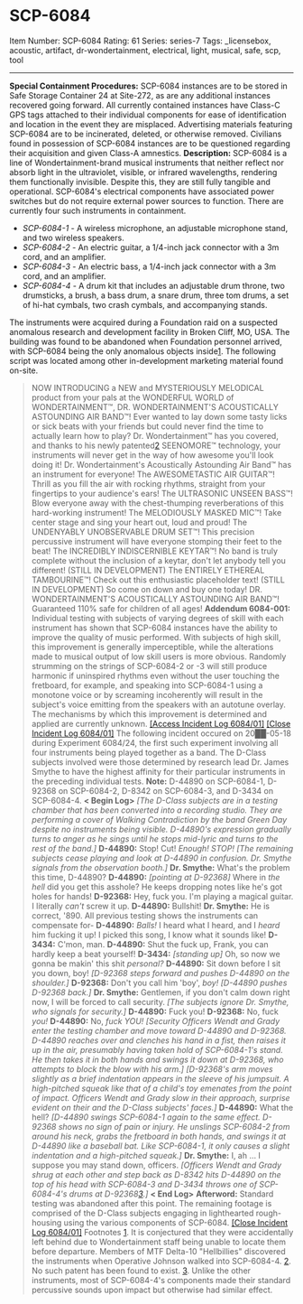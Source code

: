 # SCP-6084
Item Number: SCP-6084
Rating: 61
Series: series-7
Tags: _licensebox, acoustic, artifact, dr-wondertainment, electrical, light, musical, safe, scp, tool

---

  
**Special Containment Procedures:** SCP-6084 instances are to be stored in Safe Storage Container 24 at Site-272, as are any additional instances recovered going forward. All currently contained instances have Class-C GPS tags attached to their individual components for ease of identification and location in the event they are misplaced.
Advertising materials featuring SCP-6084 are to be incinerated, deleted, or otherwise removed. Civilians found in possession of SCP-6084 instances are to be questioned regarding their acquisition and given Class-A amnestics.
**Description:** SCP-6084 is a line of Wondertainment-brand musical instruments that neither reflect nor absorb light in the ultraviolet, visible, or infrared wavelengths, rendering them functionally invisible. Despite this, they are still fully tangible and operational. SCP-6084's electrical components have associated power switches but do not require external power sources to function.
There are currently four such instruments in containment.
  * _SCP-6084-1_ \- A wireless microphone, an adjustable microphone stand, and two wireless speakers.
  * _SCP-6084-2_ \- An electric guitar, a 1/4-inch jack connector with a 3m cord, and an amplifier.
  * _SCP-6084-3_ \- An electric bass, a 1/4-inch jack connector with a 3m cord, and an amplifier.
  * _SCP-6084-4_ \- A drum kit that includes an adjustable drum throne, two drumsticks, a brush, a bass drum, a snare drum, three tom drums, a set of hi-hat cymbals, two crash cymbals, and accompanying stands.

The instruments were acquired during a Foundation raid on a suspected anomalous research and development facility in Broken Cliff, MO, USA. The building was found to be abandoned when Foundation personnel arrived, with SCP-6084 being the only anomalous objects inside[1](javascript:;).
The following script was located among other in-development marketing material found on-site.
> NOW INTRODUCING a NEW and MYSTERIOUSLY MELODICAL product from your pals at the WONDERFUL WORLD of WONDERTAINMENT™, DR. WONDERTAINMENT'S ACOUSTICALLY ASTOUNDING AIR BAND™!
> Ever wanted to lay down some tasty licks or sick beats with your friends but could never find the time to actually learn how to play? Dr. Wondertainment™ has you covered, and thanks to his newly patented[2](javascript:;) SEENOMORE™ technology, your instruments will never get in the way of how awesome you'll look doing it!
> Dr. Wondertainment's Acoustically Astounding Air Band™ has an instrument for everyone!
> The AWESOMETASTIC AIR GUITAR™! Thrill as you fill the air with rocking rhythms, straight from your fingertips to your audience's ears!
> The ULTRASONIC UNSEEN BASS™! Blow everyone away with the chest-thumping reverberations of this hard-working instrument!
> The MELODIOUSLY MASKED MIC™! Take center stage and sing your heart out, loud and proud!
> The UNDENYABLY UNOBSERVABLE DRUM SET™! This precision percussive instrument will have everyone stomping their feet to the beat!
> The INCREDIBLY INDISCERNIBLE KEYTAR™! No band is truly complete without the inclusion of a keytar, don't let anybody tell you different! (STILL IN DEVELOPMENT)
> The ENTIRELY ETHEREAL TAMBOURINE™! Check out this enthusiastic placeholder text! (STILL IN DEVELOPMENT)
> So come on down and buy one today! DR. WONDERTAINMENT'S ACOUSTICALLY ASTOUNDING AIR BAND™! Guaranteed 110% safe for children of all ages!
**Addendum 6084-001:** Individual testing with subjects of varying degrees of skill with each instrument has shown that SCP-6084 instances have the ability to improve the quality of music performed. With subjects of high skill, this improvement is generally imperceptible, while the alterations made to musical output of low skill users is more obvious. Randomly strumming on the strings of SCP-6084-2 or -3 will still produce harmonic if uninspired rhythms even without the user touching the fretboard, for example, and speaking into SCP-6084-1 using a monotone voice or by screaming incoherently will result in the subject's voice emitting from the speakers with an autotune overlay.
The mechanisms by which this improvement is determined and applied are currently unknown.
[[Access Incident Log 6084/01]](javascript:;)
[[Close Incident Log 6084/01]](javascript:;)
The following incident occured on 20██-05-18 during Experiment 6084/24, the first such experiment involving all four instruments being played together as a band. The D-Class subjects involved were those determined by research lead Dr. James Smythe to have the highest affinity for their particular instruments in the preceding individual tests.
> **Note:** D-44890 on SCP-6084-1, D-92368 on SCP-6084-2, D-8342 on SCP-6084-3, and D-3434 on SCP-6084-4.
> **< Begin Log>**
> _[The D-Class subjects are in a testing chamber that has been converted into a recording studio. They are performing a cover of Walking Contradiction by the band Green Day despite no instruments being visible. D-44890's expression gradually turns to anger as he sings until he stops mid-lyric and turns to the rest of the band.]_
> **D-44890:** Stop! Cut! _Enough! STOP!_
> _[The remaining subjects cease playing and look at D-44890 in confusion. Dr. Smythe signals from the observation booth.]_
> **Dr. Smythe:** What's the problem this time, D-44890?
> **D-44890:** _[pointing at D-92368]_ Where in _the hell_ did you get this asshole? He keeps dropping notes like he's got holes for hands!
> **D-92368:** Hey, fuck you. I'm playing a magical guitar. I literally _can't_ screw it up.
> **D-44890:** Bullshit!
> **Dr. Smythe:** He is correct, '890. All previous testing shows the instruments can compensate for-
> **D-44890:** _Balls!_ I heard what I heard, and I _heard_ him fucking it up! I picked this song, I know what it sounds like!
> **D-3434:** C'mon, man.
> **D-44890:** Shut the fuck up, Frank, you can hardly keep a beat yourself!
> **D-3434:** _[standing up]_ Oh, so now we gonna be makin' this shit _personal?_
> **D-44890:** Sit down before I sit you down, boy!
> _[D-92368 steps forward and pushes D-44890 on the shoulder.]_
> **D-92368:** Don't you call him 'boy', _boy!_
> _[D-44890 pushes D-92368 back.]_
> **Dr. Smythe:** Gentlemen, if you don't calm down right now, I will be forced to call security.
> _[The subjects ignore Dr. Smythe, who signals for security.]_
> **D-44890:** Fuck you!
> **D-92368:** No, fuck _you!_
> **D-44890:** No, _fuck YOU!_
> _[Security Officers Wendt and Grady enter the testing chamber and move toward D-44890 and D-92368. D-44890 reaches over and clenches his hand in a fist, then raises it up in the air, presumably having taken hold of SCP-6084-1's stand. He then takes it in both hands and swings it down at D-92368, who attempts to block the blow with his arm.]_
> _[D-92368's arm moves slightly as a brief indentation appears in the sleeve of his jumpsuit. A high-pitched squeak like that of a child's toy emenates from the point of impact. Officers Wendt and Grady slow in their approach, surprise evident on their and the D-Class subjects' faces.]_
> **D-44890:** What the hell?
> _[D-44890 swings SCP-6084-1 again to the same effect. D-92368 shows no sign of pain or injury. He unslings SCP-6084-2 from around his neck, grabs the fretboard in both hands, and swings it at D-44890 like a baseball bat. Like SCP-6084-1, it only causes a slight indentation and a high-pitched squeak.]_
> **Dr. Smythe:** I, ah … I suppose you may stand down, officers.
> _[Officers Wendt and Grady shrug at each other and step back as D-8342 hits D-44890 on the top of his head with SCP-6084-3 and D-3434 throws one of SCP-6084-4's drums at D-92368[3](javascript:;).]_
> **< End Log>**
> **Afterword:** Standard testing was abandoned after this point. The remaining footage is comprised of the D-Class subjects engaging in lighthearted rough-housing using the various components of SCP-6084.
[[Close Incident Log 6084/01]](javascript:;)
Footnotes
[1](javascript:;). It is conjectured that they were accidentally left behind due to Wondertainment staff being unable to locate them before departure. Members of MTF Delta-10 "Hellbillies" discovered the instruments when Operative Johnson walked into SCP-6084-4.
[2](javascript:;). No such patent has been found to exist.
[3](javascript:;). Unlike the other instruments, most of SCP-6084-4's components made their standard percussive sounds upon impact but otherwise had similar effect.